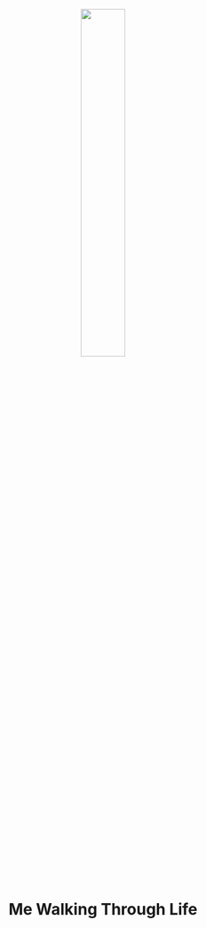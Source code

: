 <p align="center">
  <img src="https://media.giphy.com/media/hC2mA1FWFs2OowO60p/giphy.gif" width=40% height=40% />
</p>
  
<h1 align="center">Me Walking Through Life</h1>

<!--
**irrelevantRyan/irrelevantRyan** is a ✨ _special_ ✨ repository because its `README.md` (this file) appears on your GitHub profile.

Here are some ideas to get you started:

- 🔭 I’m currently working on ...
- 🌱 I’m currently learning ...
- 👯 I’m looking to collaborate on ...
- 🤔 I’m looking for help with ...
- 💬 Ask me about ...
- 📫 How to reach me: ...
- 😄 Pronouns: ...
- ⚡ Fun fact: ...
-->
